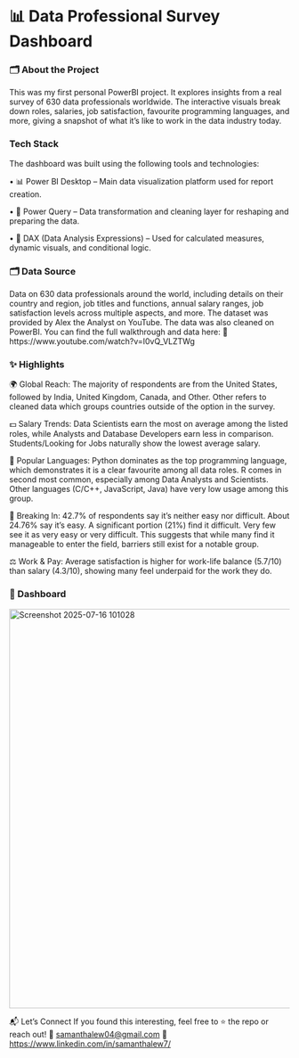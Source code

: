 # 📊 Data Professional Survey Dashboard

<h3> 🗂️ About the Project </h3>
This was my first personal PowerBI project. It explores insights from a real survey of 630 data professionals worldwide. The interactive visuals break down roles, salaries, job satisfaction, favourite programming languages, and more, giving a snapshot of what it’s like to work in the data industry today.

<h3> Tech Stack </h3>
The dashboard was built using the following tools and technologies:

• 📊 Power BI Desktop – Main data visualization platform used for report creation.

• 📂 Power Query – Data transformation and cleaning layer for reshaping and preparing the data.

• 🧠 DAX (Data Analysis Expressions) – Used for calculated measures, dynamic visuals, and conditional logic.

<h3> 🗂️ Data Source </h3>
Data on 630 data professionals around the world, including details on their country and region, job titles and functions, annual salary ranges, job satisfaction levels across multiple aspects, and more. The dataset was provided by Alex the Analyst on YouTube. The data was also cleaned on PowerBI. You can find the full walkthrough and data here:
🔗 https://www.youtube.com/watch?v=I0vQ_VLZTWg

<h3> ✨ Highlights </h3>
🌍 Global Reach: The majority of respondents are from the United States, followed by India, United Kingdom, Canada, and Other. Other refers to cleaned data which groups countries outside of the option in the survey.

💵 Salary Trends: Data Scientists earn the most on average among the listed roles, while Analysts and Database Developers earn less in comparison. Students/Looking for Jobs naturally show the lowest average salary.

🐍 Popular Languages: Python dominates as the top programming language, which demonstrates it is a clear favourite among all data roles. R comes in second most common, especially among Data Analysts and Scientists. Other languages (C/C++, JavaScript, Java) have very low usage among this group.

🚪 Breaking In: 42.7% of respondents say it’s neither easy nor difficult. About 24.76% say it’s easy. A significant portion (21%) find it difficult. Very few see it as very easy or very difficult. This suggests that while many find it manageable to enter the field, barriers still exist for a notable group.

⚖️ Work & Pay: Average satisfaction is higher for work-life balance (5.7/10) than salary (4.3/10), showing many feel underpaid for the work they do.

<h3> 📸 Dashboard </h3>
<img width="1280" height="717" alt="Screenshot 2025-07-16 101028" src="https://github.com/user-attachments/assets/423ecbaf-816f-4d1f-baa0-4ee93c5dec58" />



📬 Let’s Connect
If you found this interesting, feel free to ⭐️ the repo or reach out!
📧 samanthalew04@gmail.com
🔗 https://www.linkedin.com/in/samanthalew7/

